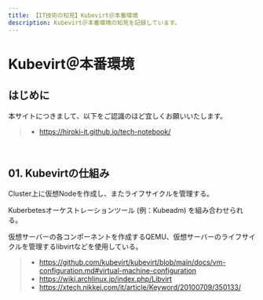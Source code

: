 ```yaml
---
title: 【IT技術の知見】Kubevirt＠本番環境
description: Kubevirt＠本番環境の知見を記録しています。
---
```


# Kubevirt＠本番環境

## はじめに

本サイトにつきまして、以下をご認識のほど宜しくお願いいたします。

> - https://hiroki-it.github.io/tech-notebook/

<br>

## 01. Kubevirtの仕組み

Cluster上に仮想Nodeを作成し、またライフサイクルを管理する。

Kuberbetesオーケストレーションツール (例：Kubeadm) を組み合わせられる。

仮想サーバーの各コンポーネントを作成するQEMU、仮想サーバーのライフサイクルを管理するlibvirtなどを使用している。

> - https://github.com/kubevirt/kubevirt/blob/main/docs/vm-configuration.md#virtual-machine-configuration
> - https://wiki.archlinux.jp/index.php/Libvirt
> - https://xtech.nikkei.com/it/article/Keyword/20100709/350133/

<br>
